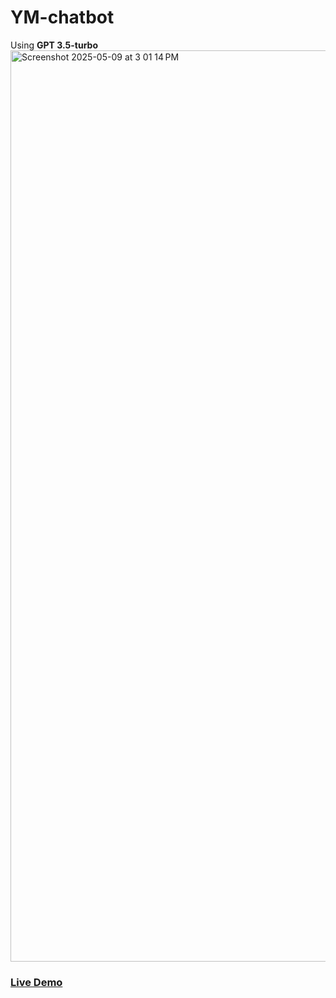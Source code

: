 # YM-chatbot 
Using **GPT 3.5-turbo**
<img width="1458" alt="Screenshot 2025-05-09 at 3 01 14 PM" src="https://github.com/user-attachments/assets/84b51e70-6940-476b-b660-b2ef367a9936" />

### [Live Demo](https://ym-chatbot-bbwcwv8v79pgdenfmddscn.streamlit.app/)


